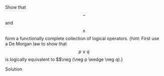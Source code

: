Show that $$\neg$$ and $$\wedge$$ form a functionally complete collection of logical operators. {hint: First use a De Morgan law to show that $$p \vee q$$ is logically equivalent to $$\neg (\neg p \wedge \neg q).}

Solution


